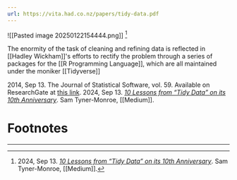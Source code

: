 ```yaml
---
url: https://vita.had.co.nz/papers/tidy-data.pdf
---
```


![[Pasted image 20250122154444.png]] [^1]

The enormity of the task of cleaning and refining data is reflected in [[Hadley Wickham]]'s efforts to rectify the problem through a series of packages for the [[R Programming Language]], which are all maintained under the moniker [[Tidyverse]]

2014, Sep 13. The Journal of Statistical Software, vol. 59.  Available on ResearchGate at [this link](https://www.researchgate.net/publication/215990669_Tidy_data).
2024, Sep 13. [*10 Lessons from “Tidy Data” on its 10th Anniversary*](https://medium.com/@sctyner90/10-lessons-from-tidy-data-on-its-10th-anniversary-dbe2195a82b7). Sam Tyner-Monroe, [[Medium]]. 



# Footnotes
***
[^1]: 2024, Sep 13. [*10 Lessons from “Tidy Data” on its 10th Anniversary*](https://medium.com/@sctyner90/10-lessons-from-tidy-data-on-its-10th-anniversary-dbe2195a82b7). Sam Tyner-Monroe, [[Medium]]. 